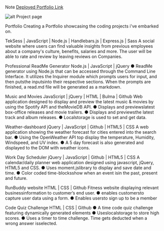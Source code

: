 Note
 [Deployed Portfolio Link](https://jideogun.github.io/Jide-Portfolio/)

 ![alt Project page](https://res.cloudinary.com/dkmsnpghg/image/upload/v1650635108/l286gisig8fyaiyqxpr6.jpg)

Portfolio
Creating a Portfolio showcasing the coding projects i've embarked on.

TekSess | JavaScript | Node.js | Handlebars.js | Express.js | Sass
A social website where users can find valuable insights from previous employees about a company's culture, benefits, salaries and more. The user will be able to rate and review by leaving reviews on Companies.

Professional ReadMe Generator Node.js | JavaScript | jQuery
● ReadMe generator using Node.js that can be accessed through the Command Line Interface. It utilizes the Inquirer module which prompts users for input, and then putsthe inputsinto their respective sections. When the prompts are finished, a read.md file will be generated as a markdown.

Music and Movies JavaScript | jQuery | HTML | Bulma | Github
Web application designed to display and preview the latest music & movies by using the Spotify API and theMovieDB API. ● Displays and previewslatest box-office releases and movie trailers. ● Displays and previewsthe latest track and album releases. ● Localstorage is used to set and get data.

Weather-dashboard jQuery | JavaScript | Github | HTML5 | CSS
A web application showing the weather forecast for cities entered into the search bar. ● Using the OpenWeather API top display the temperature, Humidity, Windspeed, and UV index. ● A 5 day forecast is also generated and displayed to the DOM with weather icons.

Work Day Scheduler jQuery | JavaScript | Github | HTML5 | CSS
A calendar/daily planner web application designed using javascript, jQuery, HTML5 and CSS. ● Uses moment.jslibrary to display and save date and time. ● Color coded time-blocksshow when an event isin the past, present and future.

RunBuddy website HTML | CSS | Github
Fitness website displaying relevant businessinformation to customer’s end user. ● enables customersto capture user data using a form. ● Enables usersto sign up to be a member

Code Quiz Challenge HTML | CSS | Github
● A time code quiz challenge featuring dynamically generated elements ● Useslocalstorage to store high scores. ● Uses a timer to time challenge. Time gets deducted when a wrong answer isselected.